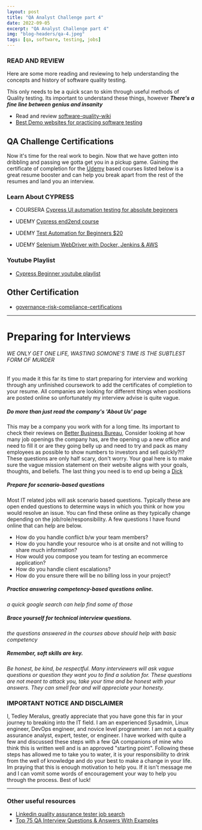 ```yaml
---
layout: post
title: "QA Analyst Challenge part 4"
date: 2022-09-05
excerpt: "QA Analyst Challenge part 4"
img: "blog-headers/qa-4.jpeg"
tags: [qa, software, testing, jobs]
---
```


### READ AND REVIEW

Here are some more reading and reviewing to help understanding the concepts and history of software quality testing.

This only needs to be a quick scan to skim through useful methods of Quality testing. Its important to understand these things, however **_There's a fine line between genius and insanity_**

- Read and review [software-quality-wiki](https://github.com/ligurio/software-quality-wiki/wiki)
- [Best Demo websites for practicing software testing](https://abstracta.us/blog/software-testing/best-demo-websites-for-practicing-different-types-of-software-tests/)

## QA Challenge Certifications

Now it's time for the real work to begin. Now that we have gotten into dribbling and passing we gotta get you in a pickup game. Gaining the certificate of completion for the [Udemy](https://www.udemy.com/) based courses listed below is a great resume booster and can help you break apart from the rest of the resumes and land you an interview.

### Learn About CYPRESS

- COURSERA [Cypress UI automation testing for absolute beginners](https://www.coursera.org/projects/cypress-ui-automation-testing-for-absolute-beginners?action=enroll)

- UDEMY [Cypress end2end course ](https://www.udemy.com/course/e2e-cypress/)

- UDEMY [Test Automation for Beginners $20 ](https://www.udemy.com/course/test-automation-for-beginners/)

- UDEMY [Selenium WebDriver with Docker, Jenkins & AWS](https://www.udemy.com/course/selenium-webdriver-with-docker/)

### Youtube Playlist

- [Cypress Beginner youtube playlist](https://www.youtube.com/watch?v=CYcdT-tOvB0&list=PLhW3qG5bs-L9LTfxZ5LEBiM1WFfvX3dJo)

## Other Certification

- [governance-risk-compliance-certifications](https://www.indeed.com/career-advice/career-development/governance-risk-compliance-certifications)

---

# Preparing for Interviews

###### _WE ONLY GET ONE LIFE, WASTING SOMONE'S TIME IS THE SUBTLEST FORM OF MURDER_

If you made it this far its time to start preparing for interview and working through any unfinished coursework to add the certificates of completion to your resume. All companies are looking for different things when positions are posted online so unfortunately my interview advise is quite vague.

##### Do more than just read the company's 'About Us' page

This may be a company you work with for a long time. Its important to check their reviews on [Better Business Bureau](https://www.bbb.org/), Consider looking at how many job openings the company has, are the opening up a new office and need to fill it or are they going belly up and need to try and pack as many employees as possible to show numbers to investors and sell quickly?!? These questions are only half scary, don't worry. Your goal here is to make sure the vague mission statement on their website aligns with your goals, thoughts, and beliefs. The last thing you need is to end up being a [Dick](https://www.youtube.com/watch?v=hA063IaOHyQ)

##### Prepare for scenario-based questions

Most IT related jobs will ask scenario based questions. Typically these are open ended questions to determine ways in which you think or how you would resolve an issue. You can find these online as they typically change depending on the job/role/responsibility. A few questions I have found online that can help are below.

- How do you handle conflict b/w your team members?
- How do you handle your resource who is at onsite and not willing to share much information?
- How would you compose you team for testing an ecommerce application?
- How do you handle client escalations?
- How do you ensure there will be no billing loss in your project?

##### Practice answering competency-based questions online.

_a quick google search can help find some of those_

##### Brace yourself for technical interview questions.

_the questions answered in the courses above should help with basic competency_

##### Remember, soft skills are key.

_Be honest, be kind, be respectful. Many interviewers will ask vague questions or question they want you to find a solution for. These questions are not meant to attack you, take your time and be honest with your answers. They can smell fear and will appreciate your honesty._

### IMPORTANT NOTICE AND DISCLAIMER

I, Tedley Meralus, greatly appreciate that you have gone this far in your journey to breaking into the IT field. I am an experienced Sysadmin, Linux engineer, DevOps engineer, and novice level programmer. I am not a quality assurance analyst, expert, tester, or engineer. I have worked with quite a few and discussed these steps with a few QA companions of mine who think this is written well and is an approved "starting point". Following these steps has allowed me to take you to water, it is your responsibility to drink from the well of knowledge and do your best to make a change in your life. Im praying that this is enough motivation to help you. If it isn't message me and I can vomit some words of encouragement your way to help you through the process. Best of luck!

---

### Other useful resources

- [Linkedin quality assurance tester job search](https://www.linkedin.com/jobs/search/?currentJobId=3283904424&keywords=quality%20assurance%20tester%20)
- [Top 75 QA Interview Questions & Answers With Examples](https://www.parasoft.com/blog/top-75-qa-interview-questions-answers-with-examples/)
